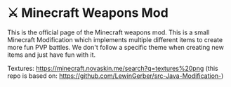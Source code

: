 # ⚔ Minecraft Weapons Mod
This is the official page of the Minecraft weapons mod. 
This is a small Minecraft Modification which implements
multiple different items to create more fun PVP battles.
We don't follow a specific theme when creating new items 
and just have fun with it.


Textures: https://minecraft.novaskin.me/search?q=textures%20png
(this repo is based on: https://github.com/LewinGerber/src-Java-Modification-)
